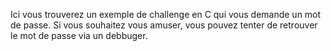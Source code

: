 Ici vous trouverez un exemple de challenge en C qui vous demande un mot de passe.
Si vous souhaitez vous amuser, vous pouvez tenter de retrouver le mot de passe via un debbuger.